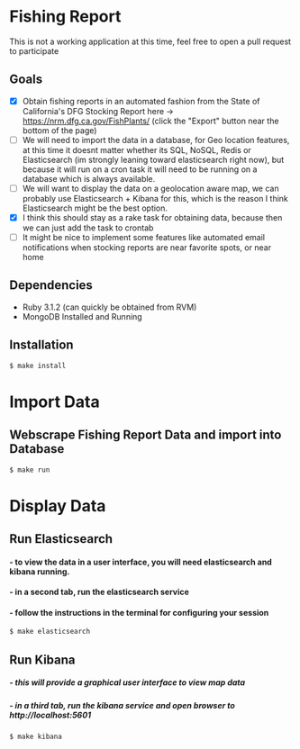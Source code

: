 # Fishing Report
This is not a working application at this time, feel free to open a pull request to participate

## Goals
- [X] Obtain fishing reports in an automated fashion from the State of California's DFG Stocking Report here -> https://nrm.dfg.ca.gov/FishPlants/ (click the "Export" button near the bottom of the page)
- [ ] We will need to import the data in a database, for Geo location features, at this time it doesnt matter whether its SQL, NoSQL, Redis or Elasticsearch (im strongly leaning toward elasticsearch right now), but because it will run on a cron task it will need to be running on a database which is always available.
- [ ] We will want to display the data on a geolocation aware map, we can probably use Elasticsearch + Kibana for this, which is the reason I think Elasticsearch might be the best option.
- [X] I think this should stay as a rake task for obtaining data, because then we can just add the task to crontab
- [ ] It might be nice to implement some features like automated email notifications when stocking reports are near favorite spots, or near home

## Dependencies
- Ruby 3.1.2 (can quickly be obtained from RVM)
- MongoDB Installed and Running

## Installation
```bash
$ make install
```

# Import Data

## Webscrape Fishing Report Data and import into Database
```bash
$ make run
```


# Display Data

## Run Elasticsearch
#### - to view the data in a user interface, you will need elasticsearch and kibana running.
#### - in a second tab, run the elasticsearch service
#### - follow the instructions in the terminal for configuring your session
```bash
$ make elasticsearch
```

## Run Kibana
##### - this will provide a graphical user interface to view map data
##### - in a third tab, run the kibana service and open browser to http://localhost:5601
```bash
$ make kibana
```
